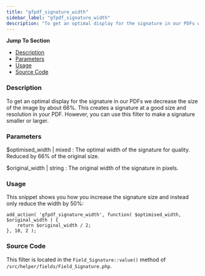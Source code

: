 ```yaml
---
title: "gfpdf_signature_width"
sidebar_label: "gfpdf_signature_width"
description: "To get an optimal display for the signature in our PDFs we decrease the size of the image by a 66%. Use this filter to change that."
---
```


**Jump To Section**

* [Description](#description)
* [Parameters](#parameters)
* [Usage](#usage)
* [Source Code](#source-code)

### Description

To get an optimal display for the signature in our PDFs we decrease the size of the image by about 66%. This creates a signature at a good size and resolution in your PDF. However, you can use this filter to make a signature smaller or larger.

### Parameters

$optimised_width | mixed
:    The optimal width of the signature for quality. Reduced by 66% of the original size.

$original_width | string
:    The original width of the signature in pixels.

### Usage

This snippet shows you how you increase the signature size and instead only reduce the width by 50%:

```
add_action( 'gfpdf_signature_width', function( $optimised_width, $original_width ) {
	return $original_width / 2;
}, 10, 2 );
```

### Source Code

This filter is located in the `Field_Signature::value()` method of `/src/helper/fields/Field_Signature.php`.